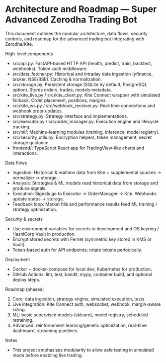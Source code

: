 # Architecture and Roadmap — Super Advanced Zerodha Trading Bot

This document outlines the modular architecture, data flows, security controls, and roadmap for the advanced trading bot integrating with Zerodha/Kite.

High-level components
- src/api.py: FastAPI-based HTTP API (health, predict, train, backtest, webhooks). Token-auth middleware.
- src/data_fetcher.py: Historical and intraday data ingestion (yfinance, broker, NSE/BSE). Caching & normalization.
- src/storage.py: Persistent storage (SQLite by default, PostgreSQL option). Stores orders, trades, models metadata.
- src/kite_live.py / src/kite_client.py: Kite Connect wrapper with simulated fallback. Order placement, positions, margins.
- src/kite_ws.py / src/webhook_receiver.py: Real-time connections and webhook order updates.
- src/strategy.py: Strategy interface and implementations.
- src/executor.py / src/order_manager.py: Execution engine and lifecycle tracking.
- src/ml/: Machine-learning modules (training, inference, model registry).
- src/security_utils.py: Encryption helpers, token management, secret storage guidance.
- frontend/: TypeScript React app for TradingView-like charts and interactions.

Data flows
- Ingestion: Historical & realtime data from Kite + supplemental sources -> normalizer -> storage.
- Analysis: Strategies & ML models read historical data from storage and produce signals.
- Execution: Signals go to Executor -> OrderManager -> Kite. Webhooks update status -> storage.
- Feedback loop: Market fills and performance results feed ML training / strategy optimization.

Security & secrets
- Use environment variables for secrets in development and OS keyring / HashiCorp Vault in production.
- Encrypt stored secrets with Fernet (symmetric key stored in KMS or Vault).
- Token-based auth for API endpoints; rotate tokens periodically.

Deployment
- Docker + docker-compose for local dev; Kubernetes for production.
- GitHub Actions: lint, test, bandit, mypy, container build, and optional deploy steps.

Roadmap (phases)
1) Core: data ingestion, strategy engine, simulated execution, tests.
2) Live integration: Kite Connect auth, websocket, webhook, margin-aware sizing.
3) ML: basic supervised models (sklearn), model registry, scheduled retraining.
4) Advanced: reinforcement learning/genetic optimization, real-time dashboard, streaming pipelines.

Notes
- This project emphasizes modularity to allow safe testing in simulated mode before enabling live trading.
